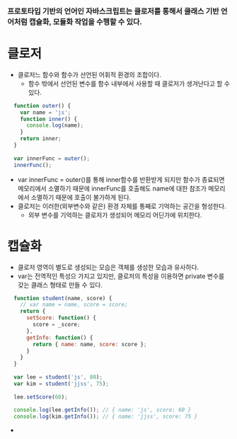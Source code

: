 ### 프로토타입 기반의 언어인 자바스크립트는 클로저를 통해서 클래스 기반 언어처럼 캡슐화, 모듈화 작업을 수행할 수 있다.

# 클로저
- 클로저느 함수와 함수가 선언된 어휘적 환경의 조합이다.
  - 함수 밖에서 선언된 변수를 함수 내부에서 사용할 때 클로저가 생겨난다고 할 수 있다.
```javascript
  function outer() {
    var name = 'js';
    function inner() {
      console.log(name);
    }
    return inner;
  }
  
  var innerFunc = outer();
  innerFunc();
```
- var innerFunc = outer()를 통해 inner함수를 반환받게 되지만 함수가 종료되면 메모리에서 소멸하기 때문에 innerFunc를 호출해도 name에 대한 참조가 메모리에서 소멸하기 때문에 호출이 불가하게 된다.
- 클로저는 이러한(외부변수와 같은) 환경 자체를 통째로 기억하는 공간을 형성한다.
  - 외부 변수를 기억하는 클로저가 생성되어 메모리 어딘가에 위치한다.

# 캡슐화
- 클로저 영역이 별도로 생성되는 모습은 객체를 생성한 모습과 유사하다.
- var는 전역적인 특성으 가지고 있지만, 클로저의 특성을 이용하면 private 변수를 갖는 클래스 형태로 만들 수 있다.
```javascript
  function student(name, score) {
    // var name = name, score = score;
    return {
      setScore: function() {
        score = _score;
      },
      getInfo: function() {
        return { name: name, score: score };
      }
    }
  }
  
  var lee = student('js', 80);
  var kim = student('jjss', 75);
  
  lee.setScore(60);
  
  console.log(lee.getInfo()); // { name: 'js', score: 60 }
  console.log(kim.getInfo()); // { name: 'jjss', score: 75 }
```
- 
